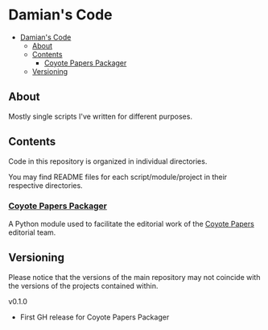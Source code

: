 # Damian's Code

- [Damian's Code](#damians-code)
  - [About](#about)
  - [Contents](#contents)
    - [Coyote Papers Packager](#coyote-papers-packager)
  - [Versioning](#versioning)

## About

Mostly single scripts I've written for different purposes.

## Contents

Code in this repository is organized in individual directories.

You may find README files for each script/module/project in their respective directories.

### [Coyote Papers Packager](https://github.com/damian-romero/damians_code/tree/main/cp_packager)

A Python module used to facilitate the editorial work of the [Coyote Papers](https://coyotepapers.sbs.arizona.edu/) editorial team.

## Versioning

Please notice that the versions of the main repository may not coincide with the versions of the projects contained within.

v0.1.0
* First GH release for Coyote Papers Packager